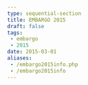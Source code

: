 ```yaml
---
type: sequential-section
title: EMBARGO 2015
draft: false
tags:
 - embargo
 - 2015
date: 2015-03-01
aliases:
 - /embargo2015info.php
 - /embargo2015info
---
```



